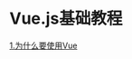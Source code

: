 # Vue.js基础教程

<a href="https://github.com/scnu-kevinkong/Vue.js-/issues/1" target="_blank">1.为什么要使用Vue</a>
